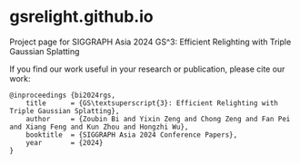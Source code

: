 # gsrelight.github.io


Project page for SIGGRAPH Asia 2024 GS^3: Efficient Relighting with Triple Gaussian Splatting

If you find our work useful in your research or publication, please cite our work:

```
@inproceedings {bi2024rgs,
    title      = {GS\textsuperscript{3}: Efficient Relighting with Triple Gaussian Splatting},
    author     = {Zoubin Bi and Yixin Zeng and Chong Zeng and Fan Pei and Xiang Feng and Kun Zhou and Hongzhi Wu},
    booktitle  = {SIGGRAPH Asia 2024 Conference Papers},
    year       = {2024}
}
```